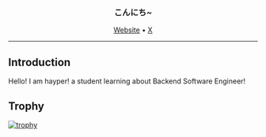 <h3 align="center">
こんにち~
</h3>

<p align="center">
  <a href="https://hayper.xyz/">Website</a> •
  <a href="https://x.com/hayper1919">X</a>
</p>

---

## Introduction

Hello! I am hayper! a student learning about Backend Software Engineer!

## Trophy

[![trophy](https://github-profile-trophy.vercel.app/?username=xhayper&theme=discord)](https://github.com/ryo-ma/github-profile-trophy)


<!--
**xhayper/xhayper** is a ✨ _special_ ✨ repository because its `README.md` (this file) appears on your GitHub profile.

Here are some ideas to get you started:

- 🔭 I’m currently working on ...
- 🌱 I’m currently learning ...
- 👯 I’m looking to collaborate on ...
- 🤔 I’m looking for help with ...
- 💬 Ask me about ...
- 📫 How to reach me: ...
- 😄 Pronouns: ...
- ⚡ Fun fact: ...
